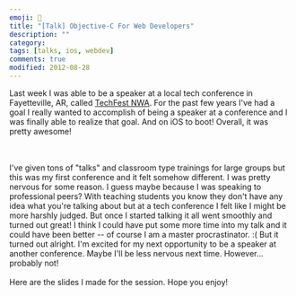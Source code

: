 ```yaml
---
emoji: 💬️
title: "[Talk] Objective-C For Web Developers"
description: ""
category:
tags: [talks, ios, webdev]
comments: true
modified: 2012-08-28
---
```


Last week I was able to be a speaker at a local tech conference in Fayetteville, AR, called <a href="http://techfests.com/NWA/2012/default.aspx">TechFest NWA</a>. For the past few years I've had a goal I really wanted to accomplish of being a speaker at a conference and I was finally able to realize that goal. And on iOS to boot! Overall, it was pretty awesome!
<!--more-->
<br /><br />
I've given tons of "talks" and classroom type trainings for large groups but this was my first conference and it felt somehow different. I was pretty nervous for some reason. I guess maybe because I was speaking to professional peers? With teaching students you know they don't have any idea what you're talking about but at a tech conference I felt like I might be more harshly judged. But once I started talking it all went smoothly and turned out great! I think I could have put some more time into my talk and it could have been better -- of course I am a master procrastinator. :( But it turned out alright. I'm excited for my next opportunity to be a speaker at another conference. Maybe I'll be less nervous next time. However... probably not!
<br /><br />
Here are the slides I made for the session. Hope you enjoy!
<br /><br />
<script async class="speakerdeck-embed" data-id="50379b821d81480002000884" data-ratio="1.3333333333333333" src="//speakerdeck.com/assets/embed.js"></script>
